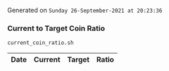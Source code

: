 Generated on `Sunday 26-September-2021 at 20:23:36`

### Current to Target Coin Ratio
`current_coin_ratio.sh`

Date|Current|Target|Ratio
---|---|---|---
